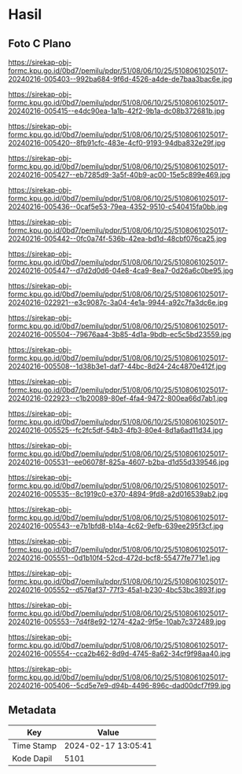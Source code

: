 # Hasil

## Foto C Plano

https://sirekap-obj-formc.kpu.go.id/0bd7/pemilu/pdpr/51/08/06/10/25/5108061025017-20240216-005403--992ba684-9f6d-4526-a4de-de7baa3bac6e.jpg

https://sirekap-obj-formc.kpu.go.id/0bd7/pemilu/pdpr/51/08/06/10/25/5108061025017-20240216-005415--e4dc90ea-1a1b-42f2-9b1a-dc08b372681b.jpg

https://sirekap-obj-formc.kpu.go.id/0bd7/pemilu/pdpr/51/08/06/10/25/5108061025017-20240216-005420--8fb91cfc-483e-4cf0-9193-94dba832e29f.jpg

https://sirekap-obj-formc.kpu.go.id/0bd7/pemilu/pdpr/51/08/06/10/25/5108061025017-20240216-005427--eb7285d9-3a5f-40b9-ac00-15e5c899e469.jpg

https://sirekap-obj-formc.kpu.go.id/0bd7/pemilu/pdpr/51/08/06/10/25/5108061025017-20240216-005436--0caf5e53-79ea-4352-9510-c540415fa0bb.jpg

https://sirekap-obj-formc.kpu.go.id/0bd7/pemilu/pdpr/51/08/06/10/25/5108061025017-20240216-005442--0fc0a74f-536b-42ea-bd1d-48cbf076ca25.jpg

https://sirekap-obj-formc.kpu.go.id/0bd7/pemilu/pdpr/51/08/06/10/25/5108061025017-20240216-005447--d7d2d0d6-04e8-4ca9-8ea7-0d26a6c0be95.jpg

https://sirekap-obj-formc.kpu.go.id/0bd7/pemilu/pdpr/51/08/06/10/25/5108061025017-20240216-022921--e3c9087c-3a04-4e1a-9944-a92c7fa3dc6e.jpg

https://sirekap-obj-formc.kpu.go.id/0bd7/pemilu/pdpr/51/08/06/10/25/5108061025017-20240216-005504--79676aa4-3b85-4d1a-9bdb-ec5c5bd23559.jpg

https://sirekap-obj-formc.kpu.go.id/0bd7/pemilu/pdpr/51/08/06/10/25/5108061025017-20240216-005508--1d38b3e1-daf7-44bc-8d24-24c4870e412f.jpg

https://sirekap-obj-formc.kpu.go.id/0bd7/pemilu/pdpr/51/08/06/10/25/5108061025017-20240216-022923--c1b20089-80ef-4fa4-9472-800ea66d7ab1.jpg

https://sirekap-obj-formc.kpu.go.id/0bd7/pemilu/pdpr/51/08/06/10/25/5108061025017-20240216-005525--fc2fc5df-54b3-4fb3-80e4-8d1a6ad11d34.jpg

https://sirekap-obj-formc.kpu.go.id/0bd7/pemilu/pdpr/51/08/06/10/25/5108061025017-20240216-005531--ee06078f-825a-4607-b2ba-d1d55d339546.jpg

https://sirekap-obj-formc.kpu.go.id/0bd7/pemilu/pdpr/51/08/06/10/25/5108061025017-20240216-005535--8c1919c0-e370-4894-9fd8-a2d016539ab2.jpg

https://sirekap-obj-formc.kpu.go.id/0bd7/pemilu/pdpr/51/08/06/10/25/5108061025017-20240216-005543--e7b1bfd8-b14a-4c62-9efb-639ee295f3cf.jpg

https://sirekap-obj-formc.kpu.go.id/0bd7/pemilu/pdpr/51/08/06/10/25/5108061025017-20240216-005551--0d1b10f4-52cd-472d-bcf8-55477fe771e1.jpg

https://sirekap-obj-formc.kpu.go.id/0bd7/pemilu/pdpr/51/08/06/10/25/5108061025017-20240216-005552--d576af37-77f3-45a1-b230-4bc53bc3893f.jpg

https://sirekap-obj-formc.kpu.go.id/0bd7/pemilu/pdpr/51/08/06/10/25/5108061025017-20240216-005553--7d4f8e92-1274-42a2-9f5e-10ab7c372489.jpg

https://sirekap-obj-formc.kpu.go.id/0bd7/pemilu/pdpr/51/08/06/10/25/5108061025017-20240216-005554--cca2b462-8d9d-4745-8a62-34cf9f98aa40.jpg

https://sirekap-obj-formc.kpu.go.id/0bd7/pemilu/pdpr/51/08/06/10/25/5108061025017-20240216-005406--5cd5e7e9-d94b-4496-896c-dad00dcf7f99.jpg


## Metadata

| Key        | Value               |
| ---------- | ------------------- |
| Time Stamp | 2024-02-17 13:05:41 |
| Kode Dapil | 5101                |



